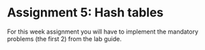 # Assignment 5: Hash tables

For this week assignment you will have to implement the mandatory problems (the first 2) from the lab guide.